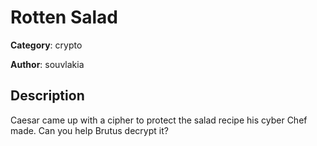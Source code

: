 # Rotten Salad


**Category**: crypto

**Author**: souvlakia

## Description

Caesar came up with a cipher to protect the salad recipe his cyber Chef made. Can you help Brutus decrypt it?


